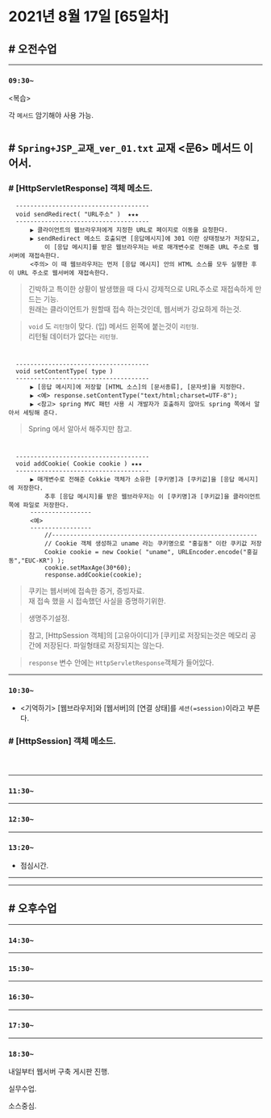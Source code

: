 # 2021년 8월 17일 [65일차]

## # 오전수업
----
### `09:30~`

<복습>  

각 `메서드` 암기해야 사용 가능.    

#

## # `Spring+JSP_교재_ver_01.txt` 교재 <문6> 메서드 이어서.  

### # [HttpServletResponse] 객체 메소드.   

```
  -------------------------------------
  void sendRedirect( "URL주소" )  ★★★
  -------------------------------------
      ▶️ 클라이언트의 웹브라우저에게 지정한 URL로 페이지로 이동을 요청한다.
      ▶️ sendRedirect 메소드 호출되면 [응답메시지]에 301 이란 상태정보가 저장되고,
          이 [응답 메시지]를 받은 웹브라우저는 바로 매개변수로 전해준 URL 주소로 웹서버에 재접속한다.  
      <주의> 이 때 웹브라우저는 먼저 [응답 메시지] 안의 HTML 소스를 모두 실행한 후 이 URL 주소로 웹서버에 재접속한다.  
```
> 긴박하고 특이한 상황이 발생했을 때 다시 강제적으로 URL주소로 재접속하게 만드는 기능.   
> 원래는 클라이언트가 원할때 접속 하는것인데, 웹서버가 강요하게 하는것.  

> `void` 도 `리턴형`이 맞다.    (입)
> 메서드 왼쪽에 붙는것이 `리턴형`.          
> 리턴될 데이터가 없다는 `리턴형`.           

#

```
  -------------------------------------
  void setContentType( type )  
  -------------------------------------
      ▶️ [응답 메시지]에 저장할 [HTML 소스]의 [문서종류], [문자셋]을 지정한다.    
      ▶️ <예> response.setContentType("text/html;charset=UTF-8");    
      ▶️ <참고> spring MVC 패턴 사용 시 개발자가 호출하지 않아도 spring 쪽에서 알아서 세팅해 준다.     
```
> Spring 에서 알아서 해주지만 참고.  

#

```
  -------------------------------------
  void addCookie( Cookie cookie ) ★★★
  -------------------------------------
      ▶️ 매개변수로 전해준 Cokkie 객체가 소유한 [쿠키명]과 [쿠키값]을 [응답 메시지]에 저장한다. 
          추후 [응답 메시지]를 받은 웹브라우저는 이 [쿠키명]과 [쿠키값]을 클라이언트 쪽에 파일로 저장한다.  
      -----------------
      <예> 
      -----------------
          //---------------------------------------------------------
          // Cookie 객체 생성하고 uname 라는 쿠키명으로 "홍길동" 이란 쿠키값 저장
          Cookie cookie = new Cookie( "uname", URLEncoder.encode("홍길동","EUC-KR") );
          cookie.setMaxAge(30*60);
          response.addCookie(cookie);
```
> 쿠키는 웹서버에 접속한 증거, 증빙자료.   
> 재 접속 했을 시 접속했던 사실을 증명하기위한.    

> 생명주기설정.  

> 참고, [HttpSession 객체]의 [고유아이디]가 [쿠키]로 저장되는것은 메모리 공간에 저장된다. 파일형태로 저장되지는 않는다.    

> `response` 변수 안에는 `HttpServletResponse`객체가 들어있다.  

----
### `10:30~`

- <기억하기> [웹브라우저]와 [웹서버]의 [연결 상태]를 `세션(=session)`이라고 부른다.  

### # [HttpSession] 객체 메소드.   

```

```
> 

#







----
### `11:30~`








----
### `12:30~`








----
### `13:20~`

  - 점심시간.

---
---

## # 오후수업

---
### `14:30~`










---
### `15:30~`









----
### `16:30~`








----
### `17:30~`








----
### `18:30~`

내일부터 웹서버 구축 게시판 진행.    

실무수업.  

소스중심.  